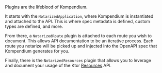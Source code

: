 Plugins are the lifeblood of Kompendium.

It starts with the `NotarizedApplication`, where Kompendium is instantiated and attached to the API. This is where spec
metadata is defined, custom types are defined, and more.

From there, a `NotarizedRoute` plugin is attached to each route you wish to document. This allows API documentation to
be an iterative process. Each route you notarize will be picked up and injected into the OpenAPI spec that Kompendium
generates for you.

Finally, there is the `NotarizedResources` plugin that allows you to leverage and document your usage of the
Ktor [Resources](https://ktor.io/docs/resources.html) API.
